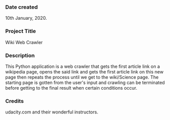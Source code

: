 ### Date created
10th January, 2020.

### Project Title
Wiki Web Crawler

### Description
This Python application is a web crawler that gets the first article link on a wikipedia page, opens the said link and gets the first article link on this new page then repeats the process until we get to the wiki/Science page.
The starting page is gotten from the user's input and crawling can be terminated before getting to the final result when certain conditions occur.

### Credits
udacity.com and their wonderful instructors.
